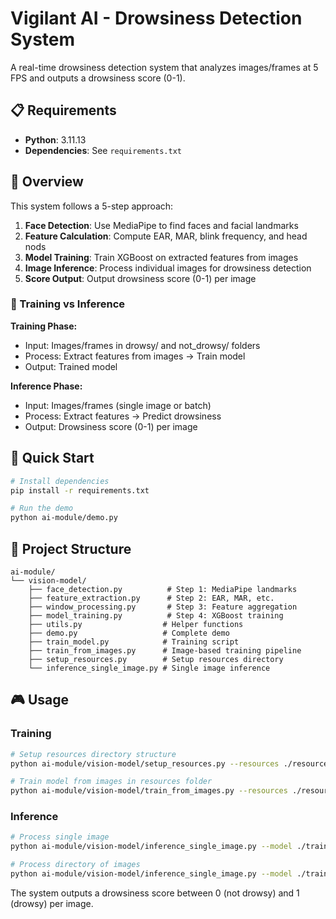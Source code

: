 # Vigilant AI - Drowsiness Detection System

A real-time drowsiness detection system that analyzes images/frames at 5 FPS and outputs a drowsiness score (0-1).

## 📋 Requirements

- **Python**: 3.11.13
- **Dependencies**: See `requirements.txt`

## 🎯 Overview

This system follows a 5-step approach:
1. **Face Detection**: Use MediaPipe to find faces and facial landmarks
2. **Feature Calculation**: Compute EAR, MAR, blink frequency, and head nods
3. **Model Training**: Train XGBoost on extracted features from images
4. **Image Inference**: Process individual images for drowsiness detection
5. **Score Output**: Output drowsiness score (0-1) per image

### 🔄 Training vs Inference

**Training Phase:**
- Input: Images/frames in drowsy/ and not_drowsy/ folders
- Process: Extract features from images → Train model
- Output: Trained model

**Inference Phase:**
- Input: Images/frames (single image or batch)
- Process: Extract features → Predict drowsiness
- Output: Drowsiness score (0-1) per image

## 🚀 Quick Start

```bash
# Install dependencies
pip install -r requirements.txt

# Run the demo
python ai-module/demo.py
```

## 📁 Project Structure

```
ai-module/
└── vision-model/
    ├── face_detection.py          # Step 1: MediaPipe landmarks
    ├── feature_extraction.py      # Step 2: EAR, MAR, etc.
    ├── window_processing.py       # Step 3: Feature aggregation
    ├── model_training.py          # Step 4: XGBoost training
    ├── utils.py                  # Helper functions
    ├── demo.py                   # Complete demo
    ├── train_model.py            # Training script
    ├── train_from_images.py      # Image-based training pipeline
    ├── setup_resources.py        # Setup resources directory
    └── inference_single_image.py # Single image inference
```

## 🎮 Usage

### Training
```bash
# Setup resources directory structure
python ai-module/vision-model/setup_resources.py --resources ./resources

# Train model from images in resources folder
python ai-module/vision-model/train_from_images.py --resources ./resources --output ./training_output
```

### Inference
```bash
# Process single image
python ai-module/vision-model/inference_single_image.py --model ./training_output/models/drowsiness_model.pkl --scaler ./training_output/models/feature_scaler.pkl --image image.jpg

# Process directory of images
python ai-module/vision-model/inference_single_image.py --model ./training_output/models/drowsiness_model.pkl --scaler ./training_output/models/feature_scaler.pkl --directory ./test_images --output results.json

```

The system outputs a drowsiness score between 0 (not drowsy) and 1 (drowsy) per image.
